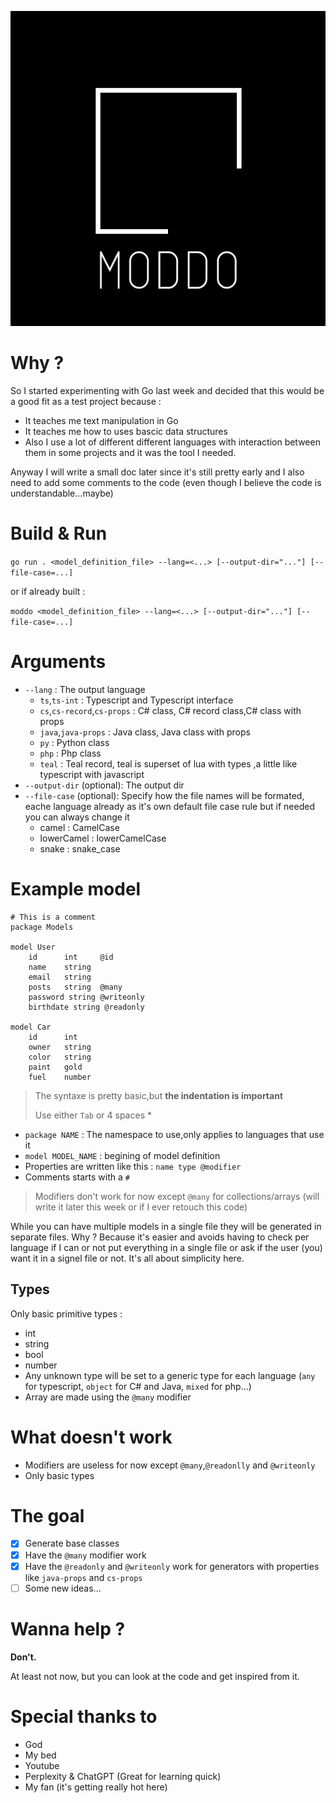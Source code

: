 ![Noon logo](assets/img/moddo-logo.png)
# Why ?

So I started experimenting with Go last week and decided that this would be a good fit as a test project because :
- It teaches me text manipulation in Go
- It teaches me how to uses bascic data structures
- Also I use a lot of different different languages with interaction between them in some projects and it was the tool I needed.

Anyway I will write a small doc later since it's still pretty early and I also need to add some comments to the code (even though I believe the code is understandable...maybe)


# Build & Run

`go run . <model_definition_file> --lang=<...> [--output-dir="..."] [--file-case=...]`

or if already built :

`moddo <model_definition_file> --lang=<...> [--output-dir="..."] [--file-case=...]`


# Arguments

- `--lang` : The output language
    - `ts`,`ts-int` : Typescript and Typescript interface
    - `cs`,`cs-record`,`cs-props` : C# class, C# record class,C# class with props
    - `java`,`java-props` : Java class, Java class with props
    - `py` : Python class
    - `php` : Php class
    - `teal` : Teal record, teal is superset of lua with types ,a little like typescript with javascript
- `--output-dir` (optional): The output dir
- `--file-case` (optional): Specify how the file names will be formated, eache language already as it's own default file case rule but if needed you can always change it
    - camel : CamelCase
    - lowerCamel : lowerCamelCase
    - snake : snake_case

# Example model

```
# This is a comment
package Models

model User
    id      int     @id
    name    string
    email   string
    posts   string  @many
    password string @writeonly
    birthdate string @readonly

model Car
    id      int
    owner   string
    color   string
    paint   gold
    fuel    number
```

> The syntaxe is pretty basic,but **the indentation is important**
>
> Use either `Tab` or 4 spaces *

- `package NAME` : The namespace to use,only applies to languages that use it
- `model MODEL_NAME` : begining of model definition
- Properties are written like this :
```name type @modifier```
- Comments starts with a `#`

> Modifiers don't work for now except `@many` for collections/arrays (will write it later this week or if I ever retouch this code)

While you can have multiple models in a single file they will be generated in separate files.
Why ? Because it's easier and avoids having to check per language if I can or not put everything in a single file or ask if the user (you) want it in a signel file or not.
It's all about simplicity here.

## Types
Only basic primitive types :
- int
- string
- bool
- number
- Any unknown type will be set to a generic type for each language (`any` for typescript, `object` for C# and Java, `mixed` for php...)
- Array are made using the `@many` modifier

# What doesn't work

- Modifiers are useless for now except `@many`,`@readonlly` and `@writeonly`
- Only basic types

# The goal

- [x] Generate base classes
- [x] Have the `@many` modifier work
- [x] Have the `@readonly` and `@writeonly` work for generators with properties like `java-props` and `cs-props`
- [ ] Some new ideas...

# Wanna help ?

**Don't.**

At least not now, but you can look at the code and get inspired from it.

# Special thanks to

- God
- My bed
- Youtube
- Perplexity & ChatGPT (Great for learning quick)
- My fan (it's getting really hot here)
